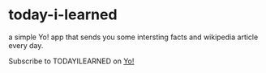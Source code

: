 today-i-learned
===============

a simple Yo! app that sends you some intersting facts and wikipedia article every day. 

Subscribe to TODAYILEARNED on [Yo!](http://www.justyo.co/)
